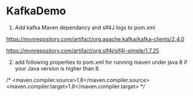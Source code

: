 # KafkaDemo

1) Add kafka Maven dependancy and slf4J logs to pom.xml

https://mvnrepository.com/artifact/org.apache.kafka/kafka-clients/2.4.0

https://mvnrepository.com/artifact/org.slf4j/slf4j-simple/1.7.25

2) add following properties to pom.xml for running maven under java 8 if your Java version is higher than 8.

 /* <properties>
        <maven.compiler.source>1.8</maven.compiler.source>
        <maven.compiler.target>1.8</maven.compiler.target>
    </properties> */




